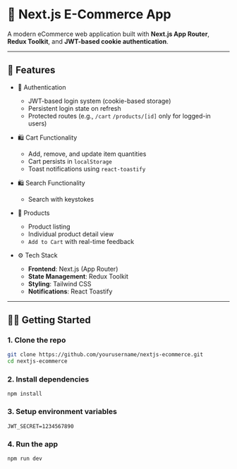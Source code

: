 # 🛒 Next.js E-Commerce App

A modern eCommerce web application built with **Next.js App Router**, **Redux Toolkit**, and **JWT-based cookie authentication**.

---

## 🚀 Features

- 🔐 Authentication
  - JWT-based login system (cookie-based storage)
  - Persistent login state on refresh
  - Protected routes (e.g., `/cart` `/products/[id]` only for logged-in users)

- 🛍️ Cart Functionality
  - Add, remove, and update item quantities
  - Cart persists in `localStorage`
  - Toast notifications using `react-toastify`

- 🛍️ Search Functionality
  - Search with keystokes

- 🧾 Products
  - Product listing
  - Individual product detail view
  - `Add to Cart` with real-time feedback

- ⚙️ Tech Stack
  - **Frontend**: Next.js (App Router)
  - **State Management**: Redux Toolkit
  - **Styling**: Tailwind CSS
  - **Notifications**: React Toastify

---

## 🧑‍💻 Getting Started

### 1. Clone the repo
```bash
git clone https://github.com/yourusername/nextjs-ecommerce.git
cd nextjs-ecommerce
```
### 2. Install dependencies
```
npm install
```
### 3. Setup environment variables
```
JWT_SECRET=1234567890
```
### 4. Run the app
```
npm run dev
```
